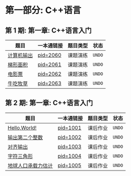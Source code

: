 # 第一部分: C++语言

## 第 1 期: 第一章: C++语言入门

| 题目                                                     | 一本通链接                                                      | 题目类型 | 状态   |
| -------------------------------------------------------- | --------------------------------------------------------------- | -------- | ------ |
| [计算机输出](../01-一本通/ch01/classroom/Q-01/README.md) | [pid=2060](http://ybt.ssoier.cn:8088/problem_show.php?pid=2060) | 课题演练 | `UNDO` |
| [梯形面积](../01-一本通/ch01/classroom/Q-02/README.md)   | [pid=2061](http://ybt.ssoier.cn:8088/problem_show.php?pid=2061) | 课题演练 | `UNDO` |
| [电影票](../01-一本通/ch01/classroom/Q-03/README.md)     | [pid=2062](http://ybt.ssoier.cn:8088/problem_show.php?pid=2062) | 课题演练 | `UNDO` |
| [牛吃牧草](../01-一本通/ch01/classroom/Q-04/README.md)   | [pid=2063](http://ybt.ssoier.cn:8088/problem_show.php?pid=2063) | 课题演练 | `UNDO` |

## 第 2 期: 第一章: C++语言入门

| 题目                                                            | 一本通链接                                                      | 题目类型 | 状态   |
| --------------------------------------------------------------- | --------------------------------------------------------------- | -------- | ------ |
| [Hello,World!](../01-一本通/ch01/homework/Q-01/README.md)       | [pid=1001](http://ybt.ssoier.cn:8088/problem_show.php?pid=1001) | 课后作业 | `UNDO` |
| [输出第二个整数](../01-一本通/ch01/homework/Q-02/README.md)     | [pid=1002](http://ybt.ssoier.cn:8088/problem_show.php?pid=1002) | 课后作业 | `UNDO` |
| [对齐输出](../01-一本通/ch01/homework/Q-03/README.md)           | [pid=1003](http://ybt.ssoier.cn:8088/problem_show.php?pid=1003) | 课后作业 | `UNDO` |
| [字符三角形](../01-一本通/ch01/homework/Q-04/README.md)         | [pid=1004](http://ybt.ssoier.cn:8088/problem_show.php?pid=1004) | 课后作业 | `UNDO` |
| [地球人口承载力估计](../01-一本通/ch01/homework/Q-05/README.md) | [pid=1005](http://ybt.ssoier.cn:8088/problem_show.php?pid=1005) | 课后作业 | `UNDO` |
